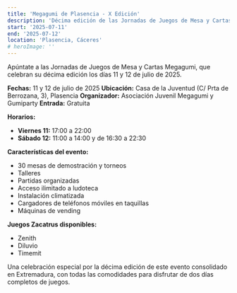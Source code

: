 ```yaml
---
title: 'Megagumi de Plasencia - X Edición'
description: 'Décima edición de las Jornadas de Juegos de Mesa y Cartas Megagumi con 30 mesas de demostración.'
start: '2025-07-11'
end: '2025-07-12'
location: 'Plasencia, Cáceres'
# heroImage: ''
---
```


Apúntate a las Jornadas de Juegos de Mesa y Cartas Megagumi, que celebran su décima edición los días 11 y 12 de julio de 2025.

**Fechas:** 11 y 12 de julio de 2025
**Ubicación:** Casa de la Juventud (C/ Prta de Berrozana, 3), Plasencia
**Organizador:** Asociación Juvenil Megagumi y Gumiparty
**Entrada:** Gratuita

**Horarios:**
- **Viernes 11:** 17:00 a 22:00
- **Sábado 12:** 11:00 a 14:00 y de 16:30 a 22:30

**Características del evento:**
- 30 mesas de demostración y torneos
- Talleres
- Partidas organizadas
- Acceso ilimitado a ludoteca
- Instalación climatizada
- Cargadores de teléfonos móviles en taquillas
- Máquinas de vending

**Juegos Zacatrus disponibles:**
- Zenith
- Diluvio
- Timemit

Una celebración especial por la décima edición de este evento consolidado en Extremadura, con todas las comodidades para disfrutar de dos días completos de juegos.
